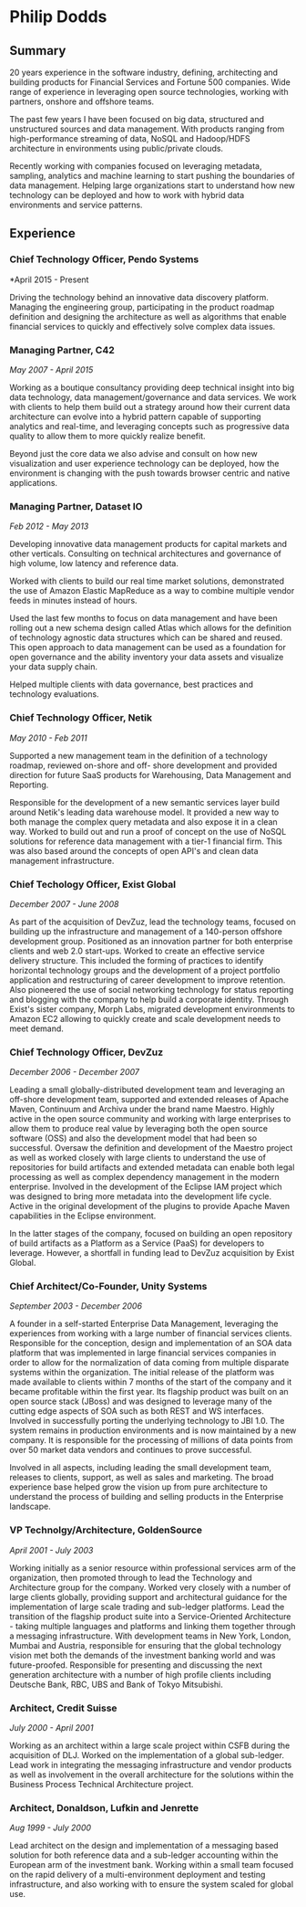 # Philip Dodds

## Summary

20 years experience in the software industry, defining, architecting and building products for Financial Services and Fortune 500 companies. Wide range of experience in leveraging open source technologies, working with partners, onshore and offshore teams. 

The past few years I have been focused on big data, structured and unstructured sources and data management. With products ranging from high-performance streaming of data, NoSQL and Hadoop/HDFS architecture in environments using public/private clouds.

Recently working with companies focused on leveraging metadata, sampling, analytics and machine learning to start pushing the boundaries of data management. Helping large organizations start to understand how new technology can be deployed and how to work with hybrid data environments and service patterns.

## Experience

### Chief Technology Officer,  Pendo Systems
*April 2015 - Present

Driving the technology behind an innovative data discovery platform.  Managing the engineering group,  participating in the product roadmap definition and designing the architecture as well as algorithms that enable financial services to quickly and effectively solve complex data issues.

### Managing Partner, C42
*May 2007 - April 2015*

Working as a boutique consultancy providing deep technical insight into big data technology, data management/governance and data services. We work with clients to help them build out a strategy around how their current data architecture can evolve into a hybrid pattern capable of supporting analytics and real-time, and leveraging concepts such as progressive data quality to allow them to more quickly realize benefit.

Beyond just the core data we also advise and consult on how new visualization and user experience technology can be deployed, how the environment is changing with the push towards browser centric and native applications.

### Managing Partner, Dataset IO 
*Feb 2012 - May 2013*

Developing innovative data management products for capital markets and other verticals. Consulting on technical architectures and governance of high volume, low latency and reference data.

Worked with clients to build our real time market solutions,  demonstrated the use of Amazon Elastic MapReduce as a way to combine multiple vendor feeds in minutes instead of hours.

Used the last few months to focus on data management and have been rolling out a new schema design called Atlas which allows for the definition of technology agnostic data structures which can be shared and reused.  This open approach to data management can be used as a foundation for open governance and the ability inventory your data assets and visualize your data supply chain.

Helped multiple clients with data governance, best practices and technology evaluations.

### Chief Technology Officer, Netik
*May 2010 - Feb 2011*
 
Supported a new management team in the definition of a technology roadmap, reviewed on-shore and off- shore development and provided direction for future SaaS products for Warehousing, Data Management and Reporting.

Responsible for the development of a new semantic services layer build around Netik's leading data warehouse model.  It provided a new way to both manage the complex query metadata and also expose it in a clean way.  Worked to build out and run a proof of concept on the use of NoSQL solutions for reference data management with a tier-1 financial firm.  This was also based around the concepts of open API's and clean data management infrastructure.

### Chief Techology Officer, Exist Global
*December 2007 - June 2008*

As part of the acquisition of DevZuz, lead the technology teams, focused on building up the infrastructure and management of a 140-person offshore development group. Positioned as an innovation partner for both enterprise clients and web 2.0 start-ups. Worked to create an effective service delivery structure.
 This included the forming of practices to identify horizontal technology groups and the development of a project portfolio application and restructuring of career development to improve retention. Also pioneered the use of social networking technology for status reporting and blogging with the company to help build a corporate identity. Through Exist's sister company, Morph Labs, migrated development environments to Amazon EC2 allowing to quickly create and scale development needs to meet demand.
 
### Chief Technology Officer, DevZuz
*December 2006 - December 2007*

Leading a small globally-distributed development team and leveraging an off-shore development team, supported and extended releases of Apache Maven, Continuum and Archiva under the brand name Maestro. Highly active in the open source community and working with large enterprises to allow them to produce real value by leveraging both the open source software (OSS) and also the development model that had been so successful. Oversaw the definition and development of the Maestro project as well as worked closely with large clients to understand the use of repositories for build artifacts and extended metadata can enable both legal processing as well as complex dependency management in the modern enterprise. Involved in the development of the Eclipse IAM project which was designed to bring more metadata into the development life cycle. Active in the original development of the plugins to provide Apache Maven capabilities in the Eclipse environment.

In the latter stages of the company, focused on building an open repository of build artifacts as a Platform as a Service (PaaS) for developers to leverage. However, a shortfall in funding lead to DevZuz acquisition by Exist Global.

### Chief Architect/Co-Founder, Unity Systems
*September 2003 - December 2006*

A founder in a self-started Enterprise Data Management, leveraging the experiences from working with a large number of financial services clients. Responsible for the conception, design and implementation of an SOA data platform that was implemented in large financial services companies in order to allow for the normalization of data coming from multiple disparate systems within the organization. The initial release of the platform was made available to clients within 7 months of the start of the company and it became profitable within the first year. Its flagship product was built on an open source stack (JBoss) and was designed to leverage many of the cutting edge aspects of SOA such as both REST and WS interfaces. Involved in successfully porting the underlying technology to JBI 1.0. The system remains in production environments and is now maintained by a new company. It is responsible for the processing of millions of data points from over 50 market data vendors and continues to prove successful.

Involved in all aspects, including leading the small development team, releases to clients, support, as well as sales and marketing. The broad experience base helped grow the vision up from pure architecture to understand the process of building and selling products in the Enterprise landscape.

### VP Technolgy/Architecture, GoldenSource
*April 2001 - July 2003*

Working initially as a senior resource within professional services arm of the organization, then promoted through to lead the Technology and Architecture group for the company. Worked very closely with a number of large clients globally, providing support and architectural guidance for the implementation of large scale trading and sub-ledger platforms. Lead the transition of the flagship product suite into a Service-Oriented Architecture - taking multiple languages and platforms and linking them together through a messaging infrastructure. With development teams in New York, London, Mumbai and Austria, responsible for ensuring that the global technology vision met both the demands of the investment banking world and was future-proofed. Responsible for presenting and discussing the next generation architecture with a number of high profile clients including Deutsche Bank, RBC, UBS and Bank of Tokyo Mitsubishi.


### Architect, Credit Suisse
*July 2000 - April 2001*

Working as an architect within a large scale project within CSFB during the acquisition of DLJ. Worked on the implementation of a global sub-ledger. Lead work in integrating the messaging infrastructure and vendor products as well as involvement in the overall architecture for the solutions within the Business Process Technical Architecture project.

### Architect, Donaldson, Lufkin and Jenrette
*Aug 1999 - July 2000*

Lead architect on the design and implementation of a messaging based solution for both reference data and a sub-ledger accounting within the European arm of the investment bank. Working within a small team focused on the rapid delivery of a multi-environment deployment and testing infrastructure, and also working with to ensure the system scaled for global use.
